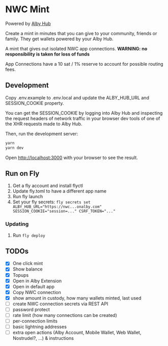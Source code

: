 # NWC Mint

Powered by [Alby Hub](https://getalby.com)

Create a mint in minutes that you can give to your community, friends or family. They get wallets powered by your Alby Hub.

A mint that gives out isolated NWC app connections. **WARNING: no responsibility is taken for loss of funds**

App Connections have a 10 sat / 1% reserve to account for possible routing fees.

## Development

Copy .env.example to .env.local and update the ALBY_HUB_URL and SESSION_COOKIE property.

You can get the SESSION_COOKIE by logging into Alby Hub and inspecting the request headers of network traffic in your browser dev tools of one of the XHR requests made to Alby Hub.

Then, run the development server:

```bash
yarn
yarn dev
```

Open [http://localhost:3000](http://localhost:3000) with your browser to see the result.

## Run on Fly

1. Get a fly account and install flyctl
2. Update fly.toml to have a different app name
3. Run fly launch
4. Set your fly secrets: `fly secrets set ALBY_HUB_URL="https://nwc...onalby.com" SESSION_COOKIE="session=..." CSRF_TOKEN="..."`

### Updating

1. Run `fly deploy`

## TODOs

- [x] One click mint
- [x] Show balance
- [x] Topups
- [x] Open in Alby Extension
- [x] Open in default app
- [x] Copy NWC connection
- [x] show amount in custody, how many wallets minted, last used
- [ ] create NWC connection secrets via REST API
- [ ] password protect
- [ ] rate limit (how many connections can be created)
- [ ] per-connection limits
- [ ] basic lightning addresses
- [ ] extra open actions (Alby Account, Mobile Wallet, Web Wallet, Nostrudel?, ...) & instructions
